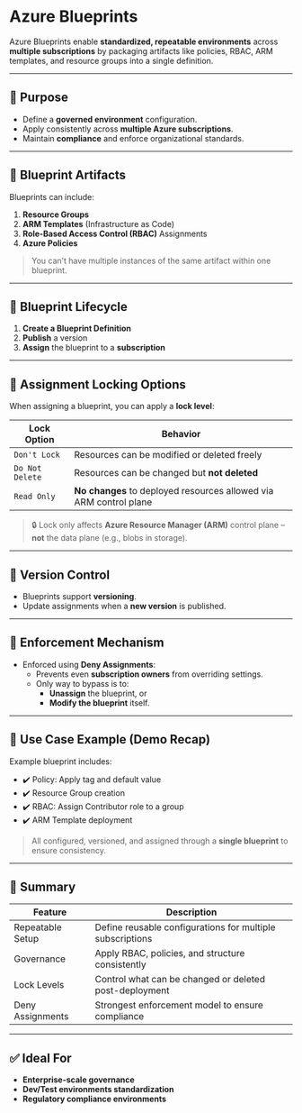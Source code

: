 # Azure Blueprints

Azure Blueprints enable **standardized, repeatable environments** across **multiple subscriptions** by packaging artifacts like policies, RBAC, ARM templates, and resource groups into a single definition.

---

## 🔹 Purpose

- Define a **governed environment** configuration.
- Apply consistently across **multiple Azure subscriptions**.
- Maintain **compliance** and enforce organizational standards.

---

## 🔸 Blueprint Artifacts

Blueprints can include:

1. **Resource Groups**
2. **ARM Templates** (Infrastructure as Code)
3. **Role-Based Access Control (RBAC)** Assignments
4. **Azure Policies**

> You can’t have multiple instances of the same artifact within one blueprint.

---

## 🔹 Blueprint Lifecycle

1. **Create a Blueprint Definition**
2. **Publish** a version
3. **Assign** the blueprint to a **subscription**

---

## 🔸 Assignment Locking Options

When assigning a blueprint, you can apply a **lock level**:

| Lock Option    | Behavior                                                            |
|----------------|---------------------------------------------------------------------|
| `Don't Lock`   | Resources can be modified or deleted freely                         |
| `Do Not Delete`| Resources can be changed but **not deleted**                        |
| `Read Only`    | **No changes** to deployed resources allowed via ARM control plane  |

> 🔒 Lock only affects **Azure Resource Manager (ARM)** control plane – **not** the data plane (e.g., blobs in storage).

---

## 🔹 Version Control

- Blueprints support **versioning**.
- Update assignments when a **new version** is published.

---

## 🔸 Enforcement Mechanism

- Enforced using **Deny Assignments**:
  - Prevents even **subscription owners** from overriding settings.
  - Only way to bypass is to:
    - **Unassign** the blueprint, or
    - **Modify the blueprint** itself.

---

## 🔹 Use Case Example (Demo Recap)

Example blueprint includes:

- ✔️ Policy: Apply tag and default value
- ✔️ Resource Group creation
- ✔️ RBAC: Assign Contributor role to a group
- ✔️ ARM Template deployment

> All configured, versioned, and assigned through a **single blueprint** to ensure consistency.

---

## 🔸 Summary

| Feature             | Description                                                |
|---------------------|------------------------------------------------------------|
| Repeatable Setup     | Define reusable configurations for multiple subscriptions |
| Governance           | Apply RBAC, policies, and structure consistently          |
| Lock Levels          | Control what can be changed or deleted post-deployment    |
| Deny Assignments     | Strongest enforcement model to ensure compliance          |

---

## ✅ Ideal For

- **Enterprise-scale governance**
- **Dev/Test environments standardization**
- **Regulatory compliance environments**

